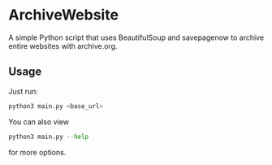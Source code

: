 # ArchiveWebsite
 A simple Python script that uses BeautifulSoup and savepagenow to archive entire websites with archive.org.

## Usage

Just run:
```python
python3 main.py <base_url>
```

You can also view
```python
python3 main.py --help
```
for more options.